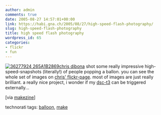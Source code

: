 ```yaml
---
author: admin
comments: true
date: 2005-08-27 14:57:01+00:00
link: https://habi.gna.ch/2005/08/27/high-speed-flash-photography/
slug: high-speed-flash-photography
title: high speed flash photography
wordpress_id: 65
categories:
- flickr
- fun
---
```



[![ 36277924 265A1B2869](https://habi.gna.ch/blog/images/_36277924_265a1b2869-tm.jpg)](https://habi.gna.ch/blog/images/_36277924_265a1b2869.jpg)[chris dibona](http://egofood.blogspot.com/2005/08/high-speed-flash-photography-at-foo.html) shot some really impressive high-speed-snapshots (literally!) of people popping a ballon. you can see the whole set of images on [chris' flickr-page](https://www.flickr.com/photos/cdibona/sets/801894/). most of images are just really brilliant. a really nice project, i wonder if my [dsc-t3](http://www.amazon.de/exec/obidos/redirect?tag=habignach-20%26link_code=xm2%26camp=2025%26creative=165953%26path=http://www.amazon.de/gp/redirect.html%253fASIN=B0002Z7X9O%2526tag=habignach-20%2526lcode=xm2%2526cID=2025%2526ccmID=165953%2526location=/o/ASIN/B0002Z7X9O%25253FSubscriptionId=02ZH6J1W0649DTNS6002) can be triggered externally...



[via [makezine](http://www.makezine.com/blog/archive/2005/08/high_speed_flas_1.html?CMP=OTC-0D6B48984890)]





technorati tags: [balloon](http://www.technorati.com/tag/balloon), [make](http://www.technorati.com/tag/make)
